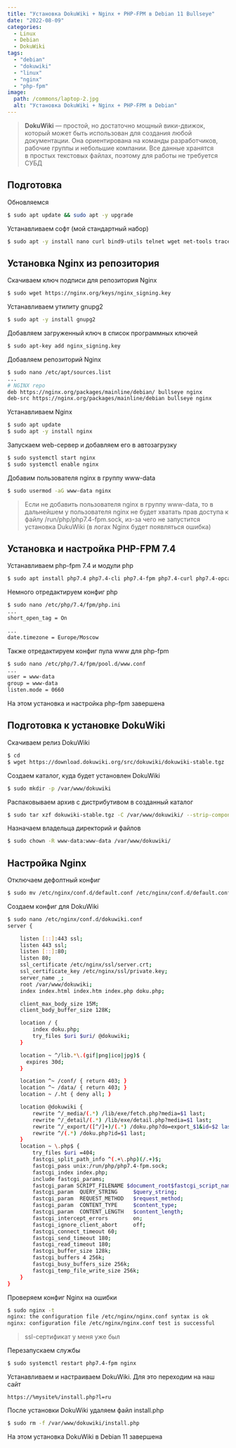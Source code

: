 ```yaml
---
title: "Установка DokuWiki + Nginx + PHP-FPM в Debian 11 Bullseye"
date: "2022-08-09"
categories: 
  - Linux
  - Debian
  - DokuWiki
tags: 
  - "debian"
  - "dokuwiki"
  - "linux"
  - "nginx"
  - "php-fpm"
image:
  path: /commons/laptop-2.jpg
  alt: "Установка DokuWiki + Nginx + PHP-FPM в Debian"
---
```


> **DokuWiki** — простой, но достаточно мощный вики-движок, который может быть использован для создания любой документации. Она ориентирована на команды разработчиков, рабочие группы и небольшие компании. Все данные хранятся в простых текстовых файлах, поэтому для работы не требуется СУБД

## Подготовка

Обновляемся

```sh
$ sudo apt update && sudo apt -y upgrade
```

Устанавливаем софт (мой стандартный набор)

```sh
$ sudo apt -y install nano curl bind9-utils telnet wget net-tools traceroute git tcpdump rsync open-vm-tools mlocate htop tar zip unzip  cloud-guest-utils
```

## Установка Nginx из репозитория

Скачиваем ключ подписи для репозитория Nginx

```sh
$ sudo wget https://nginx.org/keys/nginx_signing.key
```

Устанавливаем утилиту gnupg2

```sh
$ sudo apt -y install gnupg2
```

Добавляем загруженный ключ в список программных ключей

```sh
$ sudo apt-key add nginx_signing.key
```

Добавляем репозиторий Nginx

```sh
$ sudo nano /etc/apt/sources.list
...
# NGINX repo
deb https://nginx.org/packages/mainline/debian/ bullseye nginx
deb-src https://nginx.org/packages/mainline/debian bullseye nginx
```

Устанавливаем Nginx

```sh
$ sudo apt update
$ sudo apt -y install nginx
```

Запускаем web-сервер и добавляем его в автозагрузку

```sh
$ sudo systemctl start nginx
$ sudo systemctl enable nginx
```

Добавим пользователя nginx в группу www-data

```sh
$ sudo usermod -aG www-data nginx
```

> Если не добавить пользователя nginx в группу www-data, то в дальнейшем у пользователя nginx не будет хватать прав доступа к файлу /run/php/php7.4-fpm.sock, из-за чего не запустится установка DukuWiki (в логах Nginx будет появляться ошибка)

## Установка и настройка PHP-FPM 7.4

Устанавливаем php-fpm 7.4 и модули php

```sh
$ sudo apt install php7.4 php7.4-cli php7.4-fpm php7.4-curl php7.4-opcache php7.4-gd php7.4-xml php7.4-zip php7.4-json php7.4-mbstring php7.4-intl php7.4-imagick
```

Немного отредактируем конфиг php

```sh
$ sudo nano /etc/php/7.4/fpm/php.ini
...
short_open_tag = On

...
date.timezone = Europe/Moscow
```

Также отредактируем конфиг пула www для php-fpm

```sh
$ sudo nano /etc/php/7.4/fpm/pool.d/www.conf
...
user = www-data
group = www-data
listen.mode = 0660
```

На этом установка и настройка php-fpm завершена

## Подготовка к установке DokuWiki

Скачиваем релиз DokuWiki

```sh
$ cd
$ wget https://download.dokuwiki.org/src/dokuwiki/dokuwiki-stable.tgz
```

Создаем каталог, куда будет установлен DokuWiki

```sh
$ sudo mkdir -p /var/www/dokuwiki
```

Распаковываем архив с дистрибутивом в созданный каталог

```sh
$ sudo tar xzf dokuwiki-stable.tgz -C /var/www/dokuwiki/ --strip-components=1
```

Назначаем владельца директорий и файлов

```sh
$ sudo chown -R www-data:www-data /var/www/dokuwiki/
```

## Настройка Nginx

Отключаем дефолтный конфиг

```sh
$ sudo mv /etc/nginx/conf.d/default.conf /etc/nginx/conf.d/default.conf.disabled
```

Создаем конфиг для DokuWiki

```sh
$ sudo nano /etc/nginx/conf.d/dokuwiki.conf
server {

    listen [::]:443 ssl;
    listen 443 ssl;
    listen [::]:80;
    listen 80;
    ssl_certificate /etc/nginx/ssl/server.crt;
    ssl_certificate_key /etc/nginx/ssl/private.key;
    server_name _;
    root /var/www/dokuwiki;
    index index.html index.htm index.php doku.php;

    client_max_body_size 15M;
    client_body_buffer_size 128K;

    location / {
	    index doku.php;
        try_files $uri $uri/ @dokuwiki;
    }

    location ~ ^/lib.*\.(gif|png|ico|jpg)$ {
      expires 30d;
    }

    location ^~ /conf/ { return 403; }
    location ^~ /data/ { return 403; }
    location ~ /.ht { deny all; }

    location @dokuwiki {
        rewrite ^/_media/(.*) /lib/exe/fetch.php?media=$1 last;
        rewrite ^/_detail/(.*) /lib/exe/detail.php?media=$1 last;
        rewrite ^/_export/([^/]+)/(.*) /doku.php?do=export_$1&id=$2 last;
        rewrite ^/(.*) /doku.php?id=$1 last;
    }
    location ~ \.php$ {
        try_files $uri =404;
        fastcgi_split_path_info ^(.+\.php)(/.+)$;
        fastcgi_pass unix:/run/php/php7.4-fpm.sock;
        fastcgi_index index.php;
        include fastcgi_params;
        fastcgi_param SCRIPT_FILENAME $document_root$fastcgi_script_name;
        fastcgi_param  QUERY_STRING     $query_string;
        fastcgi_param  REQUEST_METHOD   $request_method;
        fastcgi_param  CONTENT_TYPE     $content_type;
        fastcgi_param  CONTENT_LENGTH   $content_length;
        fastcgi_intercept_errors        on;
        fastcgi_ignore_client_abort     off;
        fastcgi_connect_timeout 60;
        fastcgi_send_timeout 180;
        fastcgi_read_timeout 180;
        fastcgi_buffer_size 128k;
        fastcgi_buffers 4 256k;
        fastcgi_busy_buffers_size 256k;
        fastcgi_temp_file_write_size 256k;
    }
}
```

Проверяем конфиг Nginx на ошибки

```sh
$ sudo nginx -t
nginx: the configuration file /etc/nginx/nginx.conf syntax is ok
nginx: configuration file /etc/nginx/nginx.conf test is successful
```

> ssl-сертификат у меня уже был

Перезапускаем службы

```sh
$ sudo systemctl restart php7.4-fpm nginx
```

Устанавливаем и настраиваем DokuWiki. Для это переходим на наш сайт

```
https://%mysite%/install.php?l=ru
```

После установки DokuWiki удаляем файл install.php

```sh
$ sudo rm -f /var/www/dokuwiki/install.php
```

На этом установка DokuWiki в Debian 11 завершена